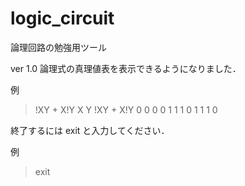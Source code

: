 # logic_circuit

論理回路の勉強用ツール

ver 1.0
論理式の真理値表を表示できるようになりました．

例
> !XY + X!Y
X  Y  !XY + X!Y
0  0  0
0  1  1
1  0  1
1  1  0

終了するには exit と入力してください．

例
> exit


